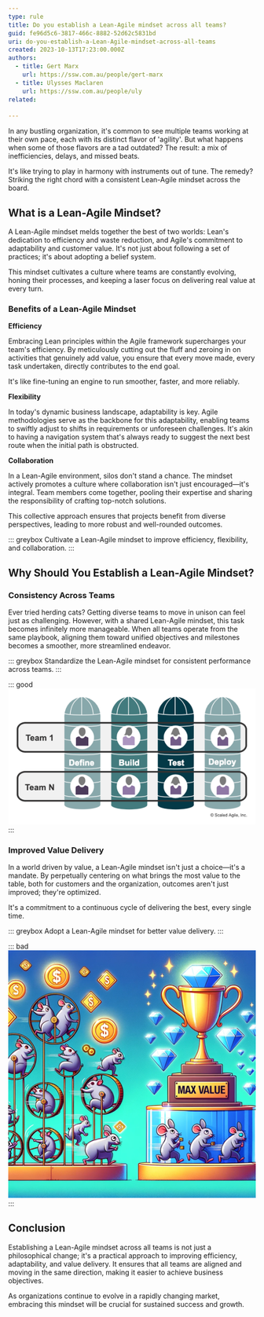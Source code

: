 ```yaml
---
type: rule
title: Do you establish a Lean-Agile mindset across all teams?
guid: fe96d5c6-3817-466c-8882-52d62c5831bd
uri: do-you-establish-a-Lean-Agile-mindset-across-all-teams
created: 2023-10-13T17:23:00.000Z
authors:
  - title: Gert Marx
    url: https://ssw.com.au/people/gert-marx
  - title: Ulysses Maclaren
    url: https://ssw.com.au/people/uly
related:

---
```

In any bustling organization, it's common to see multiple teams working at their own pace, each with its distinct flavor of 'agility'. But what happens when some of those flavors are a tad outdated? The result: a mix of inefficiencies, delays, and missed beats. 

It's like trying to play in harmony with instruments out of tune. The remedy? Striking the right chord with a consistent Lean-Agile mindset across the board.

<!--endintro-->

## What is a Lean-Agile Mindset?

A Lean-Agile mindset melds together the best of two worlds: Lean's dedication to efficiency and waste reduction, and Agile's commitment to adaptability and customer value. It's not just about following a set of practices; it's about adopting a belief system. 

This mindset cultivates a culture where teams are constantly evolving, honing their processes, and keeping a laser focus on delivering real value at every turn.

### Benefits of a Lean-Agile Mindset

**Efficiency**

Embracing Lean principles within the Agile framework supercharges your team's efficiency. By meticulously cutting out the fluff and zeroing in on activities that genuinely add value, you ensure that every move made, every task undertaken, directly contributes to the end goal. 

It's like fine-tuning an engine to run smoother, faster, and more reliably.

**Flexibility**

In today's dynamic business landscape, adaptability is key. Agile methodologies serve as the backbone for this adaptability, enabling teams to swiftly adjust to shifts in requirements or unforeseen challenges. It's akin to having a navigation system that's always ready to suggest the next best route when the initial path is obstructed.

**Collaboration**

In a Lean-Agile environment, silos don't stand a chance. The mindset actively promotes a culture where collaboration isn't just encouraged—it's integral. Team members come together, pooling their expertise and sharing the responsibility of crafting top-notch solutions. 

This collective approach ensures that projects benefit from diverse perspectives, leading to more robust and well-rounded outcomes.

::: greybox
Cultivate a Lean-Agile mindset to improve efficiency, flexibility, and collaboration.
:::

## Why Should You Establish a Lean-Agile Mindset?

### Consistency Across Teams

Ever tried herding cats? Getting diverse teams to move in unison can feel just as challenging. However, with a shared Lean-Agile mindset, this task becomes infinitely more manageable. When all teams operate from the same playbook, aligning them toward unified objectives and milestones becomes a smoother, more streamlined endeavor.

::: greybox
Standardize the Lean-Agile mindset for consistent performance across teams.
:::

::: good
![Figure: Good Example - Consistency in mindset leads to better alignment and easier management.](/rules/do-you-establish-a-Lean-Agile-mindset-across-all-teams/Consistency.png)
:::

### Improved Value Delivery

In a world driven by value, a Lean-Agile mindset isn't just a choice—it's a mandate. By perpetually centering on what brings the most value to the table, both for customers and the organization, outcomes aren't just improved; they're optimized. 

It's a commitment to a continuous cycle of delivering the best, every single time.

::: greybox
Adopt a Lean-Agile mindset for better value delivery.
:::

::: bad
![Figure: Bad Example - Teams without a Lean-Agile mindset may focus on tasks that don't deliver maximum value.](/rules/do-you-establish-a-Lean-Agile-mindset-across-all-teams/Delivery.png)
:::

## Conclusion

Establishing a Lean-Agile mindset across all teams is not just a philosophical change; it's a practical approach to improving efficiency, adaptability, and value delivery. It ensures that all teams are aligned and moving in the same direction, making it easier to achieve business objectives. 

As organizations continue to evolve in a rapidly changing market, embracing this mindset will be crucial for sustained success and growth.


